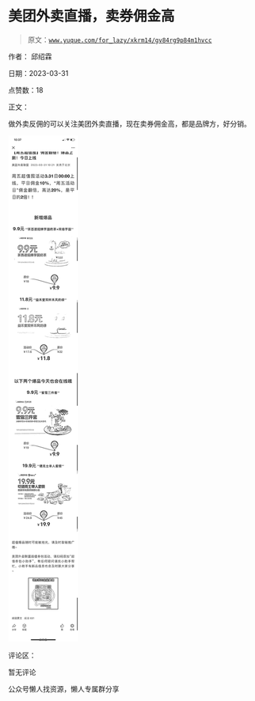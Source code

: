 # 美团外卖直播，卖券佣金高

> 原文：[`www.yuque.com/for_lazy/xkrm14/gv84rg9p84m1hvcc`](https://www.yuque.com/for_lazy/xkrm14/gv84rg9p84m1hvcc)



作者： 邱绍霖



日期：2023-03-31



点赞数：18



正文：



做外卖反佣的可以关注美团外卖直播，现在卖券佣金高，都是品牌方，好分销。



![](img/b63c46ce8d9a9d640010ae7cec72bc56.png)  

评论区：



暂无评论



公众号懒人找资源，懒人专属群分享

</ne-p>